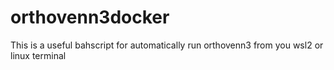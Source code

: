 # orthovenn3docker
This is a useful bahscript for automatically run orthovenn3 from you wsl2 or linux terminal
